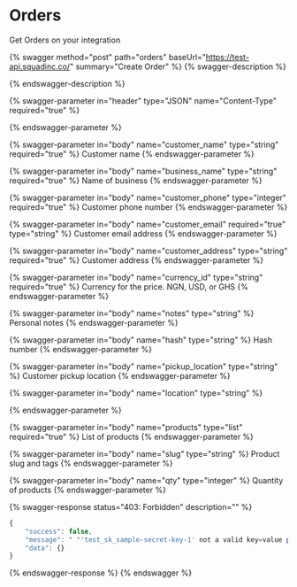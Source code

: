 # Orders

Get Orders on your integration

{% swagger method="post" path="orders" baseUrl="https://test-api.squadinc.co/" summary="Create Order" %}
{% swagger-description %}

{% endswagger-description %}

{% swagger-parameter in="header" type="JSON" name="Content-Type" required="true" %}

{% endswagger-parameter %}

{% swagger-parameter in="body" name="customer_name" type="string" required="true" %}
Customer name
{% endswagger-parameter %}

{% swagger-parameter in="body" name="business_name" type="string" required="true" %}
Name of business
{% endswagger-parameter %}

{% swagger-parameter in="body" name="customer_phone" type="integer" required="true" %}
Customer phone number
{% endswagger-parameter %}

{% swagger-parameter in="body" name="customer_email" required="true" type="string" %}
Customer email address
{% endswagger-parameter %}

{% swagger-parameter in="body" name="customer_address" type="string" required="true" %}
Customer address
{% endswagger-parameter %}

{% swagger-parameter in="body" name="currency_id" type="string" required="true" %}
Currency for the price. NGN, USD, or GHS
{% endswagger-parameter %}

{% swagger-parameter in="body" name="notes" type="string" %}
Personal notes
{% endswagger-parameter %}

{% swagger-parameter in="body" name="hash" type="string" %}
Hash number
{% endswagger-parameter %}

{% swagger-parameter in="body" name="pickup_location" type="string" %}
Customer pickup location
{% endswagger-parameter %}

{% swagger-parameter in="body" name="location" type="string" %}

{% endswagger-parameter %}

{% swagger-parameter in="body" name="products" type="list" required="true" %}
List of products 
{% endswagger-parameter %}

{% swagger-parameter in="body" name="slug" type="string" %}
Product slug and tags
{% endswagger-parameter %}

{% swagger-parameter in="body" name="qty" type="integer" %}
Quantity of products
{% endswagger-parameter %}

{% swagger-response status="403: Forbidden" description="" %}
```javascript
{
    "success": false,
    "message": " "'test_sk_sample-secret-key-1' not a valid key=value pair (missing equal-sign) in Authorization header: 'Bearer test_sk_sample-secret-key-1'."",
    "data": {}
}
```
{% endswagger-response %}
{% endswagger %}

